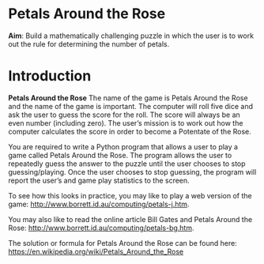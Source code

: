 # Petals Around the Rose
**Aim**: Build a mathematically challenging puzzle in which the user is to work out the rule for determining the number of petals.

# Introduction
**Petals Around the Rose**
The name of the game is Petals Around the Rose and the name of the game is important. The computer will roll five dice and ask the user to guess the score for the roll. The score will always be an even number (including zero). The user’s mission is to work out how the computer calculates the score in order to become a Potentate of the Rose.

You are required to write a Python program that allows a user to play a game called Petals Around the Rose. The program allows the user to
repeatedly guess the answer to the puzzle until the user chooses to stop guessing/playing. Once the user chooses to stop guessing, the program
will report the user’s and game play statistics to the screen.

To see how this looks in practice, you may like to play a web version of the game:
http://www.borrett.id.au/computing/petals-j.htm.

You may also like to read the online article Bill Gates and Petals Around the Rose:
http://www.borrett.id.au/computing/petals-bg.htm.

The solution or formula for Petals Around the Rose can be found here:
https://en.wikipedia.org/wiki/Petals_Around_the_Rose
